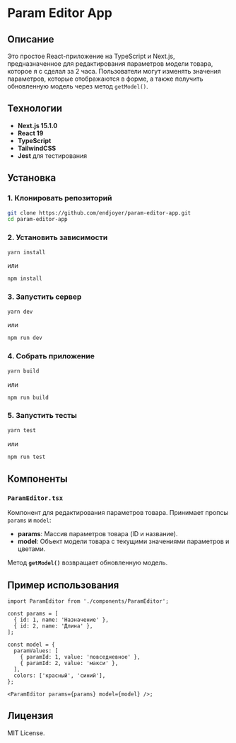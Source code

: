 # Param Editor App

## Описание

Это простое React-приложение на TypeScript и Next.js, предназначенное для редактирования параметров модели товара, которое я с сделал за 2 часа. Пользователи могут изменять значения параметров, которые отображаются в форме, а также получить обновленную модель через метод `getModel()`.

## Технологии

- **Next.js 15.1.0**
- **React 19**
- **TypeScript**
- **TailwindCSS**
- **Jest** для тестирования

## Установка

### 1. Клонировать репозиторий

```bash
git clone https://github.com/endjoyer/param-editor-app.git
cd param-editor-app
```

### 2. Установить зависимости

```bash
yarn install
```

или

```bash
npm install
```

### 3. Запустить сервер

```bash
yarn dev
```

или

```bash
npm run dev
```

### 4. Собрать приложение

```bash
yarn build
```

или

```bash
npm run build
```

### 5. Запустить тесты

```bash
yarn test
```

или

```bash
npm run test
```

## Компоненты

### `ParamEditor.tsx`

Компонент для редактирования параметров товара. Принимает пропсы `params` и `model`:

- **params**: Массив параметров товара (ID и название).
- **model**: Объект модели товара с текущими значениями параметров и цветами.

Метод **`getModel()`** возвращает обновленную модель.

## Пример использования

```tsx
import ParamEditor from './components/ParamEditor';

const params = [
  { id: 1, name: 'Назначение' },
  { id: 2, name: 'Длина' },
];

const model = {
  paramValues: [
    { paramId: 1, value: 'повседневное' },
    { paramId: 2, value: 'макси' },
  ],
  colors: ['красный', 'синий'],
};

<ParamEditor params={params} model={model} />;
```

## Лицензия

MIT License.
